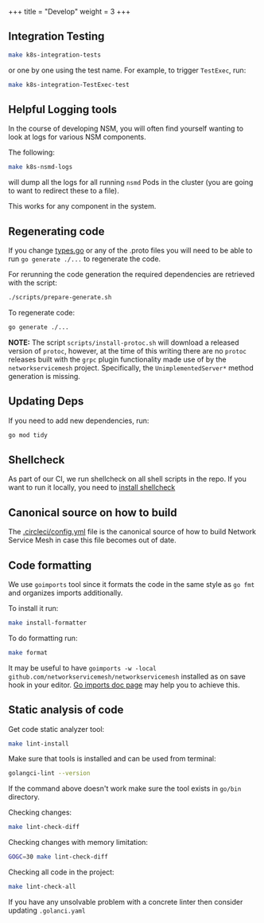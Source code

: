 +++
title = "Develop"
weight = 3
+++
## Integration Testing

```bash
make k8s-integration-tests
```

or one by one using the test name. For example, to trigger `TestExec`, run:

```bash
make k8s-integration-TestExec-test
```

## Helpful Logging tools

In the course of developing NSM, you will often find yourself wanting to look at logs for various NSM components.

The following:

```bash
make k8s-nsmd-logs
```

will dump all the logs for all running `nsmd` Pods in the cluster (you are going to want to redirect these to a file).

This works for any component in the system.

## Regenerating code

If you change [types.go](https://github.com/networkservicemesh/networkservicemesh/blob/master/k8s/pkg/apis/networkservice/v1alpha1/types.go) or any of the .proto files you will need to be able to run ```go generate ./...``` to regenerate the code.

For rerunning the code generation the required dependencies are retrieved with the script:

```bash
./scripts/prepare-generate.sh
```

To regenerate code:

```bash
go generate ./...
```

**NOTE:**  The script `scripts/install-protoc.sh` will download a released version of `protoc`, however,
at the time of this writing there are no `protoc` releases built with the `grpc` plugin functionality
made use of by the `networkservicemesh` project.  Specifically, the `UnimplementedServer*` method
generation is missing.

## Updating Deps

If you need to add new dependencies, run:

```bash
go mod tidy
```

## Shellcheck

As part of our CI, we run shellcheck on all shell scripts in the repo.
If you want to run it locally, you need to [install shellcheck](https://github.com/koalaman/shellcheck#installing)

## Canonical source on how to build

The [.circleci/config.yml](https://github.com/networkservicemesh/networkservicemesh/blob/master/.circleci/config.yml) file is the canonical source of how to build Network Service Mesh in case this file becomes out of date.

## Code formatting
We use `goimports` tool since it formats the code in the same style as `go fmt` and organizes imports additionally.

To install it run:
```bash
make install-formatter
```

To do formatting run:
```bash
make format
```

It may be useful to have `goimports -w -local github.com/networkservicemesh/networkservicemesh` installed as on save hook in your editor. [Go imports doc page](https://godoc.org/golang.org/x/tools/cmd/goimports) may help you to achieve this.

## Static analysis of code
Get code static analyzer tool:
```bash
make lint-install
```
Make sure that tools is installed and can be used from terminal:
```bash
golangci-lint --version
```
If the command above doesn't work make sure the tool exists in `go/bin` directory.

Checking changes:
```bash
make lint-check-diff
```
Checking changes with memory limitation:
```bash
GOGC=30 make lint-check-diff
```
Checking all code in the project:
```bash 
make lint-check-all
```
If you have any unsolvable problem with a concrete linter then consider updating `.golanci.yaml` 

